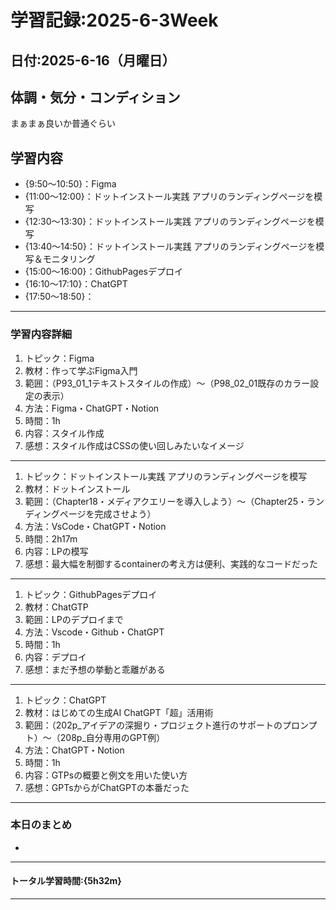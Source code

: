 # 学習記録:2025-6-3Week

## 日付:2025-6-16（月曜日）

## 体調・気分・コンディション
まぁまぁ良いか普通ぐらい

## 学習内容
- {9:50〜10:50}：Figma
- {11:00〜12:00}：ドットインストール実践 アプリのランディングページを模写
- {12:30〜13:30}：ドットインストール実践 アプリのランディングページを模写
- {13:40〜14:50}：ドットインストール実践 アプリのランディングページを模写＆モニタリング
- {15:00〜16:00}：GithubPagesデプロイ
- {16:10〜17:10}：ChatGPT
- {17:50〜18:50}：

---

### 学習内容詳細

1. トピック：Figma
1. 教材：作って学ぶFigma入門
1. 範囲：（P93_01_1テキストスタイルの作成）〜（P98_02_01既存のカラー設定の表示）
1. 方法：Figma・ChatGPT・Notion
1. 時間：1h
1. 内容：スタイル作成
1. 感想：スタイル作成はCSSの使い回しみたいなイメージ

---

1. トピック：ドットインストール実践 アプリのランディングページを模写
1. 教材：ドットインストール
1. 範囲：（Chapter18・メディアクエリーを導入しよう）〜（Chapter25・ランディングページを完成させよう）
1. 方法：VsCode・ChatGPT・Notion
1. 時間：2h17m
1. 内容：LPの模写
1. 感想：最大幅を制御するcontainerの考え方は便利、実践的なコードだった

---
1. トピック：GithubPagesデプロイ
1. 教材：ChatGTP
1. 範囲：LPのデプロイまで
1. 方法：Vscode・Github・ChatGPT
1. 時間：1h
1. 内容：デプロイ
1. 感想：まだ予想の挙動と乖離がある

---

1. トピック：ChatGPT
1. 教材：はじめての生成AI ChatGPT「超」活用術
1. 範囲：（202p_アイデアの深掘り・プロジェクト進行のサポートのプロンプト）〜（208p_自分専用のGPT例）
1. 方法：ChatGPT・Notion
1. 時間：1h
1. 内容：GTPsの概要と例文を用いた使い方
1. 感想：GPTsからがChatGPTの本番だった

---

### 本日のまとめ
- 
---

#### トータル学習時間:{5h32m}

---



